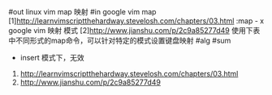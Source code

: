#out
linux vim map 映射
#in
google vim map
[1]http://learnvimscriptthehardway.stevelosh.com/chapters/03.html
:map - x
google vim 映射 模式
[2]http://www.jianshu.com/p/2c9a85277d49
使用下表中不同形式的map命令，可以针对特定的模式设置键盘映射
#alg
#sum
- insert 模式下，无效
1. http://learnvimscriptthehardway.stevelosh.com/chapters/03.html
2. http://www.jianshu.com/p/2c9a85277d49
